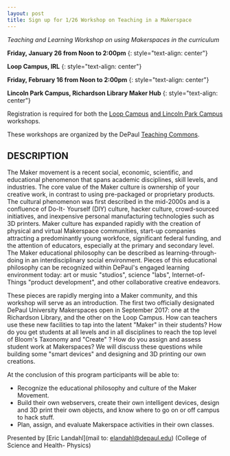 ```yaml
---
layout: post
title: Sign up for 1/26 Workshop on Teaching in a Makerspace
---
```


*Teaching and Learning Workshop on using Makerspaces in the curriculum*  

**Friday, January 26 from Noon to 2:00pm**
{: style="text-align: center"}

**Loop Campus, IRL**
{: style="text-align: center"}

**Friday, February 16 from Noon to 2:00pm**
{: style="text-align: center"}

**Lincoln Park Campus, Richardson Library Maker Hub**
{: style="text-align: center"}

Registration is required for both the [Loop Campus](https://www.eventbrite.com/e/the-makerspace-movement-at-depaul-learning-in-a-creative-community-loop-tickets-36958693447) [and Lincoln Park Campus](https://www.eventbrite.com/e/the-makerspace-movement-at-depaul-learning-in-a-creative-community-lincoln-park-tickets-36958763657?aff=es2) workshops.  

These workshops are organized by the DePaul [Teaching Commons](https://resources.depaul.edu/teaching-commons/Pages/default.aspx). 

## DESCRIPTION
The Maker movement is a recent social, economic, scientific, and educational phenomenon that spans academic disciplines, skill levels, and industries. The core value of the Maker culture is ownership of your creative work, in contrast to using pre-packaged or proprietary products. The cultural phenomenon was first described in the mid-2000s and is a confluence of Do-It- Yourself (DIY) culture, hacker culture, crowd-sourced initiatives, and inexpensive personal manufacturing technologies such as 3D printers. Maker culture has expanded rapidly with the creation of physical and virtual Makerspace communities, start-up companies attracting a predominantly young workfoce, significant federal funding, and the attention of educators, especially at the primary and secondary level. The Maker educational philosophy can be described as learning-through- doing in an interdisciplinary social environment. Pieces of this educational philosophy can be recognized within DePaul's engaged learning environment today: art or music "studios", science "labs", Internet-of-Things "product development", and other collaborative creative endeavors.

These pieces are rapidly merging into a Maker community, and this workshop will serve as an introduction. The first two officially designated DePaul University Makerspaces open in September 2017: one at the Richardson Library, and the other on the Loop Campus. How can teachers use these new facilities to tap into the latent "Maker" in their students? How do you get students at all levels and in all disciplines to reach the top level of Bloom's Taxonomy and "Create" ? How do you assign and assess student work at Makerspaces? We will discuss these questions while building some "smart devices" and designing and 3D printing our own creations.

At the conclusion of this program participants will be able to:
- Recognize the educational philosophy and culture of the Maker Movement.
- Build their own webservers, create their own intelligent devices, design and 3D print their own objects, and know where to go on or off campus to hack stuff.
- Plan, assign, and evaluate Makerspace activities in their own classes.

Presented by [Eric Landahl](mail to: elandahl@depaul.edu) (College of Science and Health- Physics)

